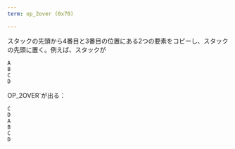 ```yaml
---
term: op_2over (0x70)

---
```

スタックの先頭から4番目と3番目の位置にある2つの要素をコピーし、スタックの先頭に置く。例えば、スタックが

```text
A
B
C
D
```

OP_2OVER`が出る：

```text
C
D
A
B
C
D
```